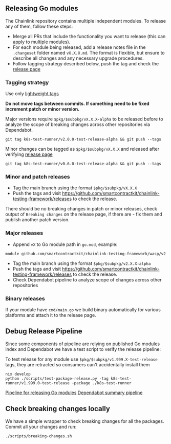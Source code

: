 ## Releasing Go modules

The Chainlink repository contains multiple independent modules. To release any of them, follow these steps:

- Merge all PRs that include the functionality you want to release (this can apply to multiple modules).
- For each module being released, add a release notes file in the `.changeset` folder named `vX.X.X.md`. The format is flexible, but ensure to describe all changes and any necessary upgrade procedures.
- Follow tagging strategy described below, push the tag and check the [release page](https://github.com/smartcontractkit/chainlink-testing-framework/releases)

### Tagging strategy

Use only [lightweight tags](https://git-scm.com/book/en/v2/Git-Basics-Tagging)

**Do not move tags between commits. If something need to be fixed increment patch or minor version.**

Major versions require `$pkg/$subpkg/vX.X.X-alpha` to be released before to analyze the scope of breaking changes across other repositories via Dependabot.
```
git tag k8s-test-runner/v2.0.0-test-release-alpha && git push --tags
```

Minor changes can be tagged as `$pkg/$subpkg/vX.X.X` and released after verifying [release page](https://github.com/smartcontractkit/chainlink-testing-framework/releases)
```
git tag k8s-test-runner/v0.6.0-test-release-alpha && git push --tags
```

### Minor and patch releases
- Tag the main branch using the format `$pkg/$subpkg/vX.X.X`
- Push the tags and visit https://github.com/smartcontractkit/chainlink-testing-framework/releases to check the release.

There should be no breaking changes in patch or minor releases, check output of `Breaking changes` on the release page, if there are - fix them and publish another patch version.

### Major releases
- Append `vX` to Go module path in `go.mod`, example:
```
module github.com/smartcontractkit/chainlink-testing-framework/wasp/v2
```
- Tag the main branch using the format `$pkg/$subpkg/v2.X.X-alpha`
- Push the tags and visit https://github.com/smartcontractkit/chainlink-testing-framework/releases to check the release.
- Check Dependabot pipeline to analyze scope of changes across other repositories

### Binary releases
If your module have `cmd/main.go` we build binary automatically for various platforms and attach it to the release page.

## Debug Release Pipeline
Since some components of pipeline are relying on published Go modules index and Dependabot we have a test script to verify the release pipeline:

To test release for any module use `$pkg/$subpkg/v1.999.X-test-release` tags, they are retracted so consumers can't accidentally install them
```
nix develop
python ./scripts/test-package-release.py -tag k8s-test-runner/v1.999.0-test-release -package ./k8s-test-runner
```

[Pipeline for releasing Go modules](.github/workflows/release-go-module.yml)
[Dependabot summary pipeline](.github/workflows/dependabot-consumers-summary.yaml)

## Check breaking changes locally
We have a simple wrapper to check breaking changes for all the packages. Commit all your changes and run:
```
./scripts/breaking-changes.sh
```